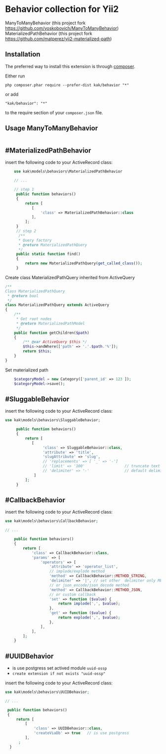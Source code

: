 Behavior collection for Yii2
================
ManyToManyBehavior (this project fork  https://github.com/voskobovich/ManyToManyBehavior)
MaterializedPathBehavior (this project fork  https://github.com/matperez/yii2-materialized-path)

Installation
------------
The preferred way to install this extension is through [composer](http://getcomposer.org/download/).

Either run
```
php composer.phar require --prefer-dist kak/behavior "*"
```
or add
```
"kak/behavior": "*"
```
to the require section of your `composer.json` file.

Usage ManyToManyBehavior
-----
```php

```

#MaterializedPathBehavior
-----
insert the following code to your ActiveRecord class:
```php
    use kak\models\behaviors\MaterializedPathBehavior

    // ...

    // step 1
     public function behaviors()
     {
         return [
            [
                'class' => MaterializedPathBehavior::class
            ],
         ];
     }
     // step 2
      /**
      * Query factory
      * @return MaterializedPathQuery
      */
     public static function find()
     {
         return new MaterializedPathQuery(get_called_class());
     }
```
Create class MaterializedPathQuery inherited from ActiveQuery
```php
/**
Class MaterializedPathQuery
 * @return bool
 */
class MaterializedPathQuery extends ActiveQuery
{
    /**
     * Get root nodes
     * @return MaterializedPathModel
     */
    public function getChildren($path)
    {
        /** @var ActiveQuery $this */
        $this->andWhere(['path' => '.'.$path.'%']);
        return $this;
    }
} 
```
Set materialized path
```php
    $categoryModel = new Category(['parent_id' => 123 ]);
    $categoryModel->save();
```


#SluggableBehavior
-----
insert the following code to your ActiveRecord class:
```php
use kak\models\behaviors\SluggableBehavior;

     public function behaviors()
     {
         return [
            [
                 'class' => SluggableBehavior::class,
                 'attribute' => 'title',  
                 'slugAttribute' => 'slug',           
                 // 'replacements' => [ '_' => '-']   
                 // 'limit' => '100'                  // truncate text
                 // 'delimiter' => '-'                // default delimiter
             ]
         ];
     }
```

#CallbackBehavior
-----
insert the following code to your ActiveRecord class:


```php
use kak\models\behaviors\CallbackBehavior;

// ...

    public function behaviors()
    {
        return [
            'class' => CallbackBehavior::class,
            'params' => [
                'operators' => [
                    'attribute' => 'operator_list',
                    // implode/explode method
                    'method' => CallbackBehavior::METHOD_STRING,
                    'delimiter' => '|', // set other  delimiter only METHOD_STRING
                    // or json_encode/json_decode method
                    'method' => CallbackBehavior::METHOD_JSON,
                    // or custom callback
                    'set' => function ($value) {
                        return implode(',', $value);
                    },
                    'get' => function ($value) {
                        return explode(',', $value);
                    },
                ],
            ],
        ];
    }
```



#UUIDBehavior
-----

* is use postgress set actived module `uuid-ossp` 
* `create extension if not exists "uuid-ossp"`


insert the following code to your ActiveRecord class:

```php
use kak\models\behaviors\UUIDBehavior;

// ...

 public function behaviors()
 {
     return [
         [
             'class' => UUIDBehavior::class,
             'createViaDb' => true   // is use postgress
         ],
      ;
  }


```

